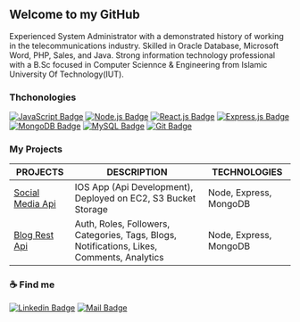 ## Welcome to my GitHub

Experienced System Administrator with a demonstrated history of working in the telecommunications industry. Skilled in Oracle Database, Microsoft Word, PHP, Sales, and Java. Strong information technology professional with a B.Sc focused in Computer Sciennce & Engineering from Islamic University Of Technology(IUT). 

### Thchonologies
[![JavaScript Badge](https://img.shields.io/badge/JavaScript-F7DF1E?style=for-the-badge&labelColor=black&logo=javascript&logoColor=F7DF1E)](#)
[![Node.js Badge](https://img.shields.io/badge/Node.js-339933?style=for-the-badge&labelColor=black&logo=node.js&logoColor=339933)](#)
[![React.js Badge](https://img.shields.io/badge/React.js-61DAFB?style=for-the-badge&labelColor=black&logo=react&logoColor=61DAFB)](#)
[![Express.js Badge](https://img.shields.io/badge/Express.js-DDDDDD?style=for-the-badge&labelColor=black&logo=express&logoColor=white)](#) 
[![MongoDB Badge](https://img.shields.io/badge/MongoDB-47A248?style=for-the-badge&labelColor=black&logo=mongodb&logoColor=47A248)](#)
[![MySQL Badge](https://img.shields.io/badge/MySQL-4479A1?style=for-the-badge&labelColor=black&logo=mysql&logoColor=4479A1)](#)
[![Git Badge](https://img.shields.io/badge/Git-F05032?style=for-the-badge&labelColor=black&logo=git&logoColor=F05032)](#)

### My Projects

|PROJECTS | DESCRIPTION | TECHNOLOGIES| 
| ------ | ------ | ------ |
| <a href="https://documenter.getpostman.com/view/11483431/2s8Z73xVnP" target="_blank">Social Media Api</a> | IOS App (Api Development), Deployed on EC2, S3 Bucket Storage | Node, Express, MongoDB |
| <a href="https://documenter.getpostman.com/view/11483431/2s9YC32Zpi" target="_blank">Blog Rest Api</a> | Auth, Roles, Followers, Categories, Tags, Blogs, Notifications, Likes, Comments, Analytics | Node, Express, MongoDB |


 
### ☕ Find me
[![Linkedin Badge](https://img.shields.io/badge/LinkedIn-0077B5?style=for-the-badge&logo=linkedin&logoColor=white)](https://www.linkedin.com/in/shuvo-saif-037867107/)
[![Mail Badge](https://img.shields.io/badge/Gmail-D14836?style=for-the-badge&logo=gmail&logoColor=white)](mailto:shuvo.cse12@gmail.com)
